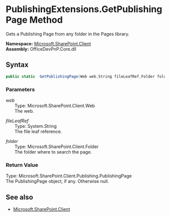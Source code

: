 # PublishingExtensions.GetPublishingPage Method  
Gets a Publishing Page from any folder in the Pages library.  

**Namespace:** [Microsoft.SharePoint.Client](Microsoft.SharePoint.Client.md)  
**Assembly:** OfficeDevPnP.Core.dll  
## Syntax
```C#
public static  GetPublishingPage(Web web,String fileLeafRef,Folder folder)
```
### Parameters
*web*  
&emsp;&emsp;Type: Microsoft.SharePoint.Client.Web  
&emsp;&emsp;The web.  
  
*fileLeafRef*  
&emsp;&emsp;Type: System.String  
&emsp;&emsp;The file leaf reference.  
  
*folder*  
&emsp;&emsp;Type: Microsoft.SharePoint.Client.Folder  
&emsp;&emsp;The folder where to search the page.  
  
### Return Value
Type: Microsoft.SharePoint.Client.Publishing.PublishingPage  
The PublishingPage object, if any. Otherwise null.

## See also
- [Microsoft.SharePoint.Client](Microsoft.SharePoint.Client.md)
